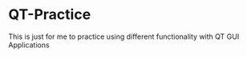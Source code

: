 # QT-Practice
This is just for me to practice using different functionality with QT GUI Applications
